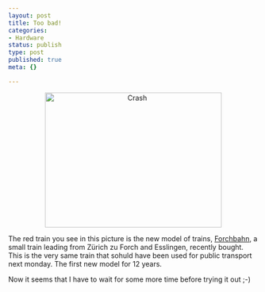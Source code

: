```yaml
---
layout: post
title: Too bad!
categories:
- Hardware
status: publish
type: post
published: true
meta: {}

---
```

<div align="center"><img alt="Crash" src="http://www.gnegg.ch/archives/image_1.jpg" width="356" height="272" border="0" /></div>
<p>
The red train you see in this picture is the new model of trains, <a href="http://www.forchbahn.ch">Forchbahn</a>, a small train leading from Zürich zu Forch and Esslingen, recently bought. This is the very same train that sohuld have been used for public transport next monday. The first new model for 12 years.
</p><p>
Now it seems that I have to wait for some more time before trying it out ;-)
</p>
